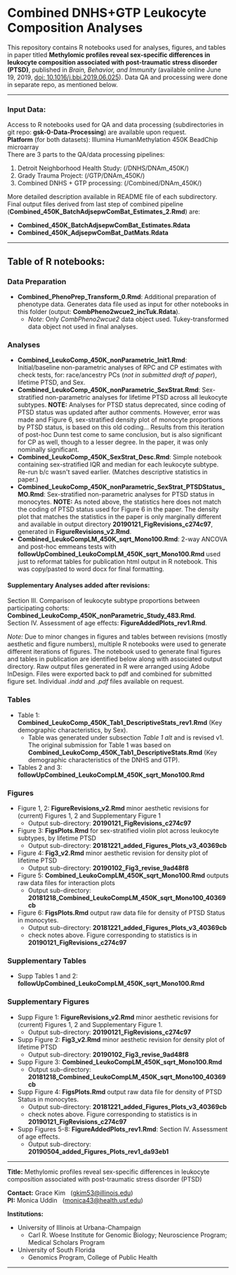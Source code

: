 # Combined DNHS+GTP Leukocyte Composition Analyses  

This repository contains R notebooks used for analyses, figures, and tables in paper titled **Methylomic profiles reveal sex-specific differences in leukocyte composition associated with post-traumatic stress disorder (PTSD)**, published in *Brain, Behavior, and Immunity* (available online June 19, 2019, [doi: 10.1016/j.bbi.2019.06.025](https://doi.org/10.1016/j.bbi.2019.06.025)).  Data QA and processing were done in separate repo, as mentioned below.  

***
### Input Data:  

Access to R notebooks used for QA and data processing (subdirectories in git repo: **gsk-0-Data-Processing**) are available upon request.  
**Platform** (for both datasets): Illumina HumanMethylation 450K BeadChip microarray  
There are 3 parts to the QA/data processing pipelines:  
1. Detroit Neighborhood Health Study: (/DNHS/DNAm_450K/)  
2. Grady Trauma Project: (/GTP/DNAm_450K/)  
3. Combined DNHS + GTP processing: (/Combined/DNAm_450K/)  

More detailed description available in README file of each subdirectory.  
Final output files derived from last step of combined pipeline (**Combined_450K_BatchAdjsepwComBat_Estimates_2.Rmd**) are: 
- **Combined_450K_BatchAdjsepwComBat_Estimates.Rdata**
- **Combined_450K_AdjsepwComBat_DatMats.Rdata**

***
## Table of R notebooks:  

### Data Preparation
- **Combined_PhenoPrep_Transform_0.Rmd**: Additional preparation of phenotype data.  Generates data file used as input for other notebooks in this folder (output: **CombPheno2wcue2_incTuk.Rdata**).  
    + *Note*: Only *CombPheno2wcue2* data object used.  Tukey-transformed data object not used in final analyses.  

### Analyses  
- **Combined_LeukoComp_450K_nonParametric_Init1.Rmd**: Initial/baseline non-parametric analyses of RPC and CP estimates with check tests, for: race/ancestry PCs (*not in submitted draft of paper*), lifetime PTSD, and Sex.  
- **Combined_LeukoComp_450K_nonParametric_SexStrat.Rmd**: Sex-stratified non-parametric analyses for lifetime PTSD across all leukocyte subtypes.  **NOTE:** Analyses for PTSD status deprecated, since coding of PTSD status was updated after author comments.  However, error was made and Figure 6, sex-stratified density plot of monocyte proportions by PTSD status, is based on this old coding... Results from this iteration of post-hoc Dunn test come to same conclusion, but is also significant for CP as well, though to a lesser degree.  In the paper, it was only nominally significant.  
- **Combined_LeukoComp_450K_SexStrat_Desc.Rmd**: Simple notebook containing sex-stratified IQR and median for each leukocyte subtype.  Re-run b/c wasn't saved earlier.  (Matches descriptive statistics in paper.)
- **Combined_LeukoComp_450K_nonParametric_SexStrat_PTSDStatus_MO.Rmd**: Sex-stratified non-parametric analyses for PTSD status in monocytes.  **NOTE:** As noted above, the statistics here does not match the coding of PTSD status used for Figure 6 in the paper.  The density plot that matches the statistics in the paper is only marginally different and available in output directory **20190121_FigRevisions_c274c97**, generated in **FigureRevisions_v2.Rmd**.  
- **Combined_LeukoCompLM_450K_sqrt_Mono100.Rmd**: 2-way ANCOVA and post-hoc emmeans tests with **followUpCombined_LeukoCompLM_450K_sqrt_Mono100.Rmd** used just to reformat tables for publication html output in R notebook.  This was copy/pasted to word docx for final formatting.  

#### Supplementary Analyses added after revisions: 
Section III. Comparison of leukocyte subtype proportions between participating cohorts: **Combined_LeukoComp_450K_nonParametric_Study_483.Rmd**.  
Section IV. Assessment of age effects: **FigureAddedPlots_rev1.Rmd**.  

*Note:* Due to minor changes in figures and tables between revisions (mostly aesthetic and figure numbers), multiple R notebooks were used to generate different iterations of figures.  The notebook used to generate final figures and tables in publication are identified below along with associated output directory.  Raw output files generated in R were arranged using Adobe InDesign.  Files were exported back to pdf and combined for submitted figure set.  Individual *.indd* and *.pdf* files available on request.  

### Tables  
- Table 1: **Combined_LeukoComp_450K_Tab1_DescriptiveStats_rev1.Rmd** (Key demographic characteristics, by Sex).  
    + Table was generated under subsection *Table 1 alt* and is revised v1.  The original submission for Table 1 was based on **Combined_LeukoComp_450K_Tab1_DescriptiveStats.Rmd** (Key demographic characteristics of the DNHS and GTP).  
- Tables 2 and 3: **followUpCombined_LeukoCompLM_450K_sqrt_Mono100.Rmd**  

### Figures  
- Figure 1, 2: **FigureRevisions_v2.Rmd** minor aesthetic revisions for (current) Figures 1, 2 and Supplementary Figure 1
    + Output sub-directory: **20190121_FigRevisions_c274c97**
- Figure 3: **FigsPlots.Rmd** for sex-stratified violin plot across leukocyte subtypes, by lifetime PTSD
    + Output sub-directory: **20181221_added_Figures_Plots_v3_40369cb**
- Figure 4: **Fig3_v2.Rmd** minor aesthetic revision for density plot of lifetime PTSD
    + Output sub-directory: **20190102_Fig3_revise_9ad48f8**
- Figure 5: **Combined_LeukoCompLM_450K_sqrt_Mono100.Rmd** outputs raw data files for interaction plots
    + Output sub-directory: **20181218_Combined_LeukoCompLM_450K_sqrt_Mono100_40369cb**
- Figure 6: **FigsPlots.Rmd** output raw data file for density of PTSD Status in monocytes.  
    + Output sub-directory: **20181221_added_Figures_Plots_v3_40369cb**
    + check notes above.  Figure corresponding to statistics is in **20190121_FigRevisions_c274c97**

### Supplementary Tables
- Supp Tables 1 and 2: **followUpCombined_LeukoCompLM_450K_sqrt_Mono100.Rmd**

### Supplementary Figures
- Supp Figure 1: **FigureRevisions_v2.Rmd** minor aesthetic revisions for (current) Figures 1, 2 and Supplementary Figure 1.  
    + Output sub-directory: **20190121_FigRevisions_c274c97**
- Supp Figure 2: **Fig3_v2.Rmd** minor aesthetic revision   for density plot of lifetime PTSD
    + Output sub-directory: **20190102_Fig3_revise_9ad48f8**
- Supp Figure 3: **Combined_LeukoCompLM_450K_sqrt_Mono100.Rmd**
    + Output sub-directory: **20181218_Combined_LeukoCompLM_450K_sqrt_Mono100_40369cb**
- Supp Figure 4: **FigsPlots.Rmd** output raw data file for density of PTSD Status in monocytes.  
    + Output sub-directory: **20181221_added_Figures_Plots_v3_40369cb**
    + check notes above.  Figure corresponding to statistics is in **20190121_FigRevisions_c274c97**
- Supp Figures 5-8: **FigureAddedPlots_rev1.Rmd**: Section IV. Assessment of age effects.  
    + Output sub-directory: **20190504_added_Figures_Plots_rev1_da93eb1**

***

**Title:** Methylomic profiles reveal sex-specific differences in leukocyte composition associated with post-traumatic stress disorder (PTSD)  

**Contact:** Grace Kim &nbsp;&nbsp;(<gkim53@illinois.edu>)  
**PI:** Monica Uddin &nbsp;&nbsp;(<monica43@health.usf.edu>) 

**Institutions:**  
- University of Illinois at Urbana-Champaign  
    + Carl R. Woese Institute for Genomic Biology; Neuroscience Program; Medical Scholars Program
- University of South Florida  
    + Genomics Program, College of Public Health

***